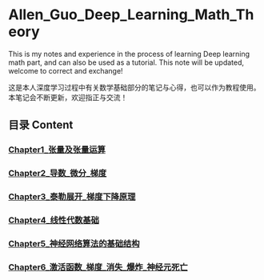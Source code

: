 # Allen_Guo_Deep_Learning_Math_Theory

This is my notes and experience in the process of learning Deep learning math part, and can also be used as a tutorial. This note will be updated, welcome to correct and exchange!

这是本人深度学习过程中有关数学基础部分的笔记与心得，也可以作为教程使用。本笔记会不断更新，欢迎指正与交流！

## 目录 Content
### [Chapter1_张量及张量运算](/content/Chapter_1)
### [Chapter2_导数_微分_梯度](/content/Chapter2_导数_微分_梯度)
### [Chapter3_泰勒展开_梯度下降原理](/content/Chapter3_泰勒展开_梯度下降原理)
### [Chapter4_线性代数基础](/content/Chapter4_线性代数基础)
### [Chapter5_神经网络算法的基础结构](/content/Chapter5_神经网络NN算法原理)
### [Chapter6_激活函数_梯度_消失_爆炸_神经元死亡](/content/Chapter7_激活函数_梯度消失_梯度爆炸_神经元死亡)